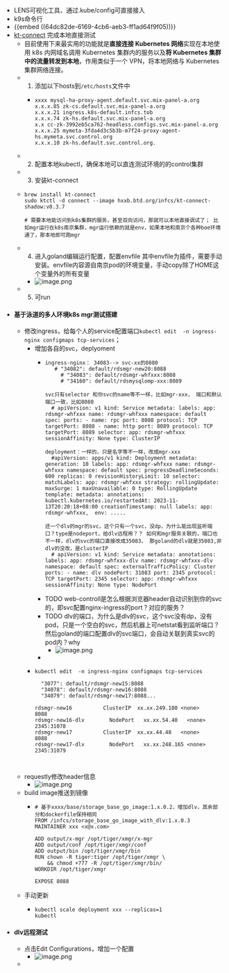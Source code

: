 - LENS可视化工具、通过.kube/config可直接接入
- k9s命令行
- {{embed ((64dc82de-6169-4cb6-aeb3-ff1ad64f9f05))}}
- [kt-connect](https://developer.aliyun.com/article/751321)  完成本地直接测试
	- 目前使用下来最实用的功能就是**直接连接 Kubernetes 网络**实现在本地使用 k8s 内网域名调用 Kubernetes 集群内的服务以及**将 Kubernetes 集群中的流量转发到本地**，作用类似于一个 VPN，将本地网络与 Kubernetes 集群网络连接。
	- 1. 添加以下hosts到`/etc/hosts`文件中
		- ```
		  xxxx mysql-ha-proxy-agent.default.svc.mix-panel-a.org
		  x.x.x.85 zk-cs.default.svc.mix-panel-a.org
		  x.x.x.21 ingress.k8s-default.infcs.tob
		  x.x.x.74 zk-hs.default.svc.mix-panel-a.org
		  x.x cc-zk-3992eb5ca762-headless.configs.svc.mix-panel-a.org
		  x.x.x.25 mymeta-3fda4d3c5b3b-m7f24-proxy-agent-hs.mymeta.svc.control.org
		  x.x.x.10 zk-hs.default.svc.control.org.
		  ```
	- 2. 配置本地kubectl，确保本地可以直连测试环境的的control集群
	- 3. 安装kt-connect
	- ```
	  brew install kt-connect
	  sudo ktctl -d connect --image hxxb.btd.org/infcs/kt-connect-shadow:v0.3.7
	  
	  # 需要本地能访问到k8s集群的服务，甚至双向访问，那就可以本地直接调试了； 比如mgr运行在k8s南京集群，mgr运行依赖的就是env，如果本地和南京个各种boe环境通了，那本地即可跑mgr
	  ```
	- 4. 进入goland编辑运行配置，配置envfile
	  其中envfile为插件，需要手动安装。envfile内容源自南京pod的环境变量，手动copy除了HOME这个变量外的所有变量
		- ![image.png](../assets/image_1717161643152_0.png)
	- 5. 可run
- #### 基于泳道的多人环境k8s mgr测试搭建
	- 修改ingress，给每个人的service配置端口`kubectl edit  -n ingress-nginx configmaps tcp-services`；
		- 增加各自的svc，deplyoment
			- ```
			  ingress-nginx： 34083--> svc-xx的8080
			  	 # "34082": default/rdsmgr-new20:8088
			       # "34083": default/rdsmgr-whfxxx:8088
			       # "34160": default/rdsmysqlomp-xxx:8089
			       
			  svc只有selector 和你svc的name等不一样，比如mgr-xxx， 端口和默认端口一致，比如8080
			  	# apiVersion: v1 kind: Service metadata: labels: app: rdsmgr-whfxxx name: rdsmgr-whfxxx namespace: default spec: ports: - name: rpc port: 8088 protocol: TCP targetPort: 8088 - name: http port: 8089 protocol: TCP targetPort: 8089 selector: app: rdsmgr-whfxxx sessionAffinity: None type: ClusterIP
			      
			  deployment：一样的，只是名字等不一样，改成mgr-xxx
			  	#apiVersion: apps/v1 kind: Deployment metadata: generation: 10 labels: app: rdsmgr-whfxxx name: rdsmgr-whfxxx namespace: default spec: progressDeadlineSeconds: 600 replicas: 0 revisionHistoryLimit: 10 selector: matchLabels: app: rdsmgr-whfxxx strategy: rollingUpdate: maxSurge: 1 maxUnavailable: 0 type: RollingUpdate template: metadata: annotations: kubectl.kubernetes.io/restartedAt: 2023-11-13T20:20:18+08:00 creationTimestamp: null labels: app: rdsmgr-whfxxx,  env: .....
			      
			  还一个dlv的mgr的svc，这个只有一个svc，没dp，为什么能出现监听端口？type是nodeport，给dlv远程用？？ 如何和mgr服务关联的，端口也不一样，dlv的svc的端口直接改成35083， 那goland的dlv就是35083,非dlv的没改，是clusterIP
			  	# apiVersion: v1 kind: Service metadata: annotations: labels: app: rdsmgr-whfxxx-dlv name: rdsmgr-whfxxx-dlv namespace: default spec: externalTrafficPolicy: Cluster ports: - name: dlv nodePort: 31083 port: 2345 protocol: TCP targetPort: 2345 selector: app: rdsmgr-whfxxx sessionAffinity: None type: NodePort
			  ```
			- TODO  web-controll是怎么根据浏览器header自动识别到你的svc的，即svc配置nginx-ingress的port？对应的服务？
			- TODO dlv的端口，为什么是dlv的svc，这个svc没有dp，没有pod，只是一个空白的svc，然后机器上可netstat看到监听端口？然后goland的端口配置dlv的svc端口，会自动关联到真实svc的pod内？why
				- ![image.png](../assets/image_1718118410346_0.png)
			-
		- ```
		  kubectl edit  -n ingress-nginx configmaps tcp-services
		  
		    "3077": default/rdsmgr-new15:8088
		    "34078": default/rdsmgr-new16:8088
		    "34079": default/rdsmgr-new17:8088...
		    
		  rdsmgr-new16          ClusterIP  xx.xx.249.180 <none>     8088
		  rdsmgr-new16-dlv        NodePort   xx.xx.54.40   <none>     2345:31078
		  rdsmgr-new17          ClusterIP  xx.xx.44.48   <none>     8088
		  rdsmgr-new17-dlv        NodePort   xx.xx.248.165 <none>     2345:31079  
		    
		   
		  ```
	- requestly修改header信息
		- ![image.png](../assets/image_1717383445743_0.png)
	- build image推送到镜像
		- ```
		  # 基于xxxx/base/storage_base_go_image:1.x.0.2，增加dlv，其余部分和dockerfile保持相同
		  FROM /infcs/storage_base_go_image_with_dlv:1.x.0.3
		  MAINTAINER xxx <x@x.com>
		  
		  ADD output/x-mgr /opt/tiger/xmgr/x-mgr
		  ADD output/conf /opt/tiger/xmgr/conf
		  ADD output/bin /opt/tiger/xmgr/bin
		  RUN chown -R tiger:tiger /opt/tiger/xmgr \
		      && chmod +777 -R /opt/tiger/xmgr/bin/
		  WORKDIR /opt/tiger/xmgr
		  
		  EXPOSE 8088
		  ```
	- 手动更新
		- ```
		  kubectl scale deployment xxx --replicas=1
		  kubectl 
		  ```
- #### dlv远程测试
	- 点击Edit Configurations，增加一个配置
		- ![image.png](../assets/image_1717383989894_0.png)
	-
